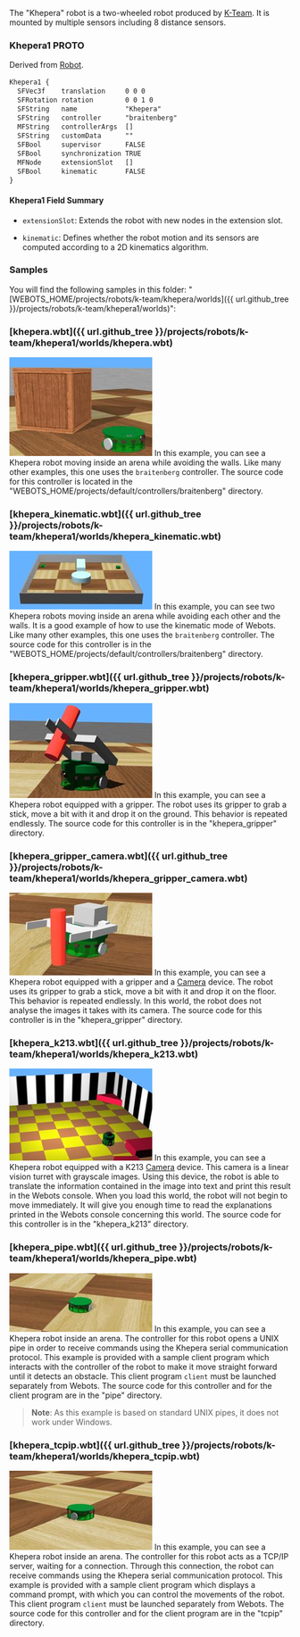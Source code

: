 The "Khepera" robot is a two-wheeled robot produced by [K-Team](https://www.k-team.com/).
It is mounted by multiple sensors including 8 distance sensors.

### Khepera1 PROTO

Derived from [Robot](https://cyberbotics.com/doc/reference/robot).

```
Khepera1 {
  SFVec3f    translation     0 0 0
  SFRotation rotation        0 0 1 0
  SFString   name            "Khepera"
  SFString   controller      "braitenberg"
  MFString   controllerArgs  []
  SFString   customData      ""
  SFBool     supervisor      FALSE
  SFBool     synchronization TRUE
  MFNode     extensionSlot   []
  SFBool     kinematic       FALSE
}
```

#### Khepera1 Field Summary

- `extensionSlot`: Extends the robot with new nodes in the extension slot.

- `kinematic`: Defines whether the robot motion and its sensors are computed according to a 2D kinematics algorithm.

### Samples

You will find the following samples in this folder: "[WEBOTS\_HOME/projects/robots/k-team/khepera/worlds]({{ url.github_tree }}/projects/robots/k-team/khepera1/worlds)":

### [khepera.wbt]({{ url.github_tree }}/projects/robots/k-team/khepera1/worlds/khepera.wbt)

![khepera.wbt.png](images/khepera1/khepera.wbt.thumbnail.jpg) In this example, you can see a Khepera robot moving inside an arena while avoiding the walls.
Like many other examples, this one uses the `braitenberg` controller.
The source code for this controller is located in the "WEBOTS\_HOME/projects/default/controllers/braitenberg" directory.

### [khepera\_kinematic.wbt]({{ url.github_tree }}/projects/robots/k-team/khepera1/worlds/khepera\_kinematic.wbt)

![khepera_kinematic.wbt.png](images/khepera1/khepera_kinematic.wbt.thumbnail.jpg) In this example, you can see two Khepera robots moving inside an arena while avoiding each other and the walls.
It is a good example of how to use the kinematic mode of Webots.
Like many other examples, this one uses the `braitenberg` controller.
The source code for this controller is in the "WEBOTS\_HOME/projects/default/controllers/braitenberg" directory.

### [khepera\_gripper.wbt]({{ url.github_tree }}/projects/robots/k-team/khepera1/worlds/khepera\_gripper.wbt)

![khepera_gripper.wbt.png](images/khepera1/khepera_gripper.wbt.thumbnail.jpg) In this example, you can see a Khepera robot equipped with a gripper.
The robot uses its gripper to grab a stick, move a bit with it and drop it on the ground.
This behavior is repeated endlessly.
The source code for this controller is in the "khepera\_gripper" directory.

### [khepera\_gripper\_camera.wbt]({{ url.github_tree }}/projects/robots/k-team/khepera1/worlds/khepera\_gripper\_camera.wbt)

![khepera_gripper_camera.wbt.png](images/khepera1/khepera_gripper_camera.wbt.thumbnail.jpg) In this example, you can see a Khepera robot equipped with a gripper and a [Camera](https://cyberbotics.com/doc/reference/camera) device.
The robot uses its gripper to grab a stick, move a bit with it and drop it on the floor.
This behavior is repeated endlessly.
In this world, the robot does not analyse the images it takes with its camera.
The source code for this controller is in the "khepera\_gripper" directory.

### [khepera\_k213.wbt]({{ url.github_tree }}/projects/robots/k-team/khepera1/worlds/khepera\_k213.wbt)

![khepera_k213.wbt.png](images/khepera1/khepera_k213.wbt.thumbnail.jpg) In this example, you can see a Khepera robot equipped with a K213 [Camera](https://cyberbotics.com/doc/reference/camera) device.
This camera is a linear vision turret with grayscale images.
Using this device, the robot is able to translate the information contained in the image into text and print this result in the Webots console.
When you load this world, the robot will not begin to move immediately.
It will give you enough time to read the explanations printed in the Webots console concerning this world.
The source code for this controller is in the "khepera\_k213" directory.

### [khepera\_pipe.wbt]({{ url.github_tree }}/projects/robots/k-team/khepera1/worlds/khepera\_pipe.wbt)

![khepera_pipe.wbt.png](images/khepera1/khepera_pipe.wbt.thumbnail.jpg) In this example, you can see a Khepera robot inside an arena.
The controller for this robot opens a UNIX pipe in order to receive commands using the Khepera serial communication protocol.
This example is provided with a sample client program which interacts with the controller of the robot to make it move straight forward until it detects an obstacle.
This client program `client` must be launched separately from Webots.
The source code for this controller and for the client program are in the "pipe" directory.

> **Note**: As this example is based on standard UNIX pipes, it does not work under Windows.

### [khepera\_tcpip.wbt]({{ url.github_tree }}/projects/robots/k-team/khepera1/worlds/khepera\_tcpip.wbt)

![khepera_tcpip.wbt.png](images/khepera1/khepera_tcpip.wbt.thumbnail.jpg) In this example, you can see a Khepera robot inside an arena.
The controller for this robot acts as a TCP/IP server, waiting for a connection.
Through this connection, the robot can receive commands using the Khepera serial communication protocol.
This example is provided with a sample client program which displays a command prompt, with which you can control the movements of the robot.
This client program `client` must be launched separately from Webots.
The source code for this controller and for the client program are in the "tcpip" directory.
